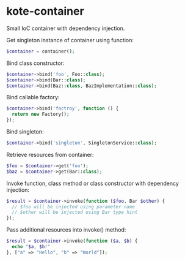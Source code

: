 # kote-container
Small IoC container with dependency injection.

Get singleton instance of container using function:

```php
$container = container();
```

Bind class constructor:

```php
$container->bind('foo', Foo::class);
$container->bind(Bar::class);
$container->bind(Baz::class, BazImplementation::class);
```

Bind callable factory:

```php
$container->bind('factroy', function () {
  return new Factory();
});
```

Bind singleton:

```php
$container->bind('singleton', SingletonService::class);
```

Retrieve resources from container:

```php
$foo = $container->get('foo');
$baz = $container->get(Bar::class);
```

Invoke function, class method or class constructor with dependency injection:

```php
$result = $container->invoke(function ($foo, Bar $other) {
  // $foo will be injected using parameter name
  // $other will be injected using Bar type hint
});
```

Pass additional resources into invoke() method:

```php
$result = $container->invoke(function ($a, $b) {
  echo "$a, $b!"
}, ["a" => "Hello", "b" => "World"]);
```
